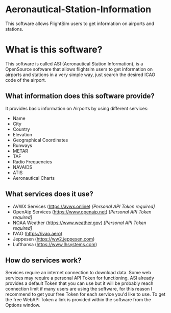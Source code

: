 # Aeronautical-Station-Information
This software allows FlightSim users to get information on airports and stations.

# What is this software?
This software is called ASI (Aeronautical Station Information), is a OpenSource software that allows flightsim users to get information on airports and stations in a very simple way, just search the desired ICAO code of the airport.

## What information does this software provide?
It provides basic information on Airports by using different services:
* Name
* City
* Country
* Elevation
* Geographical Coordinates
* Runways
* METAR
* TAF
* Radio Frequencies
* NAVAIDS
* ATIS
* Aeronautical Charts

## What services does it use?
* AVWX Services (https://avwx.online) _[Personal API Token required]_
* OpenAip Services (https://www.openaip.net) _[Personal API Token required]_
* NOAA Weather (https://www.weather.gov) _[Personal API Token required]_
* IVAO (https://ivao.aero)
* Jeppesen (https://ww2.jeppesen.com)
* Lufthansa (https://www.lhsystems.com)

## How do services work?
Services require an internet connection to download data.
Some web services may require a personal API Token for functioning.
ASI already provides a default Token that you can use but it will be probably reach connection limit if many users are using the software, for this reason I recommend to get your free Token for each service you'd like to use.
To get the free WebAPI Token a link is provided within the software from the Options window.
